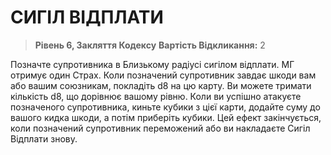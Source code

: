 ﻿# СИГІЛ ВІДПЛАТИ

> **Рівень 6, Закляття Кодексу**
> **Вартість Відкликання:** 2

Позначте супротивника в Близькому радіусі сигілом відплати. МГ отримує один Страх. Коли позначений супротивник завдає шкоди вам або вашим союзникам, покладіть d8 на цю карту. Ви можете тримати кількість d8, що дорівнює вашому рівню. Коли ви успішно атакуєте позначеного супротивника, киньте кубики з цієї карти, додайте суму до вашого кидка шкоди, а потім приберіть кубики. Цей ефект закінчується, коли позначений супротивник переможений або ви накладаєте Сигіл Відплати знову.